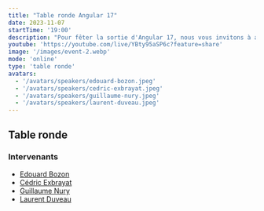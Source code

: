 ```yaml
---
title: "Table ronde Angular 17"
date: 2023-11-07
startTime: '19:00'
description: "Pour fêter la sortie d'Angular 17, nous vous invitons à assister à une table ronde réunissant plusieurs développeurs Angular afin d'échanger sur les nouvelles features, les changements et les moyens d'en faciliter l'apprentissage."
youtube: 'https://youtube.com/live/YBty95aSP6c?feature=share'
image: '/images/event-2.webp'
mode: 'online'
type: 'table ronde'
avatars:
  - '/avatars/speakers/edouard-bozon.jpeg'
  - '/avatars/speakers/cedric-exbrayat.jpeg'
  - '/avatars/speakers/guillaume-nury.jpeg'
  - '/avatars/speakers/laurent-duveau.jpeg'
---
```


## Table ronde

### Intervenants

- [Edouard Bozon](https://twitter.com/edbzn)
- [Cédric Exbrayat](https://www.linkedin.com/in/exbrayatcedric/)
- [Guillaume Nury](https://twitter.com/Ebrithil30)
- [Laurent Duveau](https://www.linkedin.com/in/laurentduveau/)
